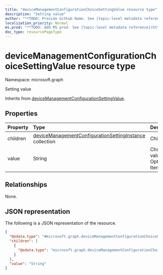 ```yaml
---
title: "deviceManagementConfigurationChoiceSettingValue resource type"
description: "Setting value"
author: "**TODO: Provide Github Name. See [topic-level metadata reference](https://msgo.azurewebsites.net/add/document/guidelines/metadata.html#topic-level-metadata)**"
localization_priority: Normal
ms.prod: "**TODO: Add MS prod. See [topic-level metadata reference](https://msgo.azurewebsites.net/add/document/guidelines/metadata.html#topic-level-metadata)**"
doc_type: resourcePageType
---
```


# deviceManagementConfigurationChoiceSettingValue resource type

Namespace: microsoft.graph



Setting value


Inherits from [deviceManagementConfigurationSettingValue](../resources/devicemanagementconfigurationsettingvalue.md).

## Properties
|Property|Type|Description|
|:---|:---|:---|
|children|[deviceManagementConfigurationSettingInstance](../resources/devicemanagementconfigurationsettinginstance.md) collection|Child settings.|
|value|String|Choice setting value: an OptionDefinition ItemId.|

## Relationships
None.

## JSON representation
The following is a JSON representation of the resource.
<!-- {
  "blockType": "resource",
  "@odata.type": "microsoft.graph.deviceManagementConfigurationChoiceSettingValue"
}
-->
``` json
{
  "@odata.type": "#microsoft.graph.deviceManagementConfigurationChoiceSettingValue",
  "children": [
    {
      "@odata.type": "microsoft.graph.deviceManagementConfigurationChoiceSettingCollectionInstance"
    }
  ],
  "value": "String"
}
```

